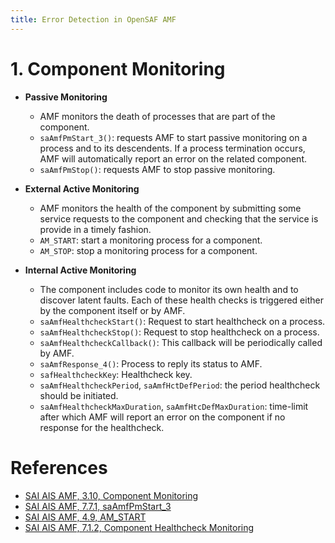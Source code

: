 ```yaml
---
title: Error Detection in OpenSAF AMF
---
```


# 1. Component Monitoring
- **Passive Monitoring**
    - AMF monitors the death of processes that are part of the component.
    - `saAmfPmStart_3()`: requests AMF to start passive monitoring on a process and to its descendents. If a process termination occurs, AMF will automatically report an error on the related component.
    - `saAmfPmStop()`: requests AMF to stop passive monitoring.

- **External Active Monitoring**
    - AMF monitors the health of the component by submitting some service requests to the component and checking that the service is provide in a timely fashion.
    - `AM_START`: start a monitoring process for a component.
    - `AM_STOP`: stop a monitoring process for a component.

- **Internal Active Monitoring**
    - The component includes code to monitor its own health and to discover latent faults. Each of these health checks is triggered either by the component itself or by AMF.
    - `saAmfHealthcheckStart()`: Request to start healthcheck on a process.
    - `saAmfHealthcheckStop()`: Request to stop healthcheck on a process.
    - `saAmfHealthcheckCallback()`: This callback will be periodically called by AMF.
    - `saAmfResponse_4()`: Process to reply its status to AMF.
    - `safHealthcheckKey`: Healthcheck key.
    - `saAmfHealthcheckPeriod`, `saAmfHctDefPeriod`: the period healthcheck should be initiated.
    - `saAmfHealthcheckMaxDuration`, `saAmfHtcDefMaxDuration`: time-limit after which AMF will report an error on the component if no response for the healthcheck.


# References
- [SAI AIS AMF, 3.10, Component Monitoring](https://opensaf.sourceforge.io/SAI-AIS-AMF-B.04.01.AL.pdf)
- [SAI AIS AMF, 7.7.1, saAmfPmStart_3](https://opensaf.sourceforge.io/SAI-AIS-AMF-B.04.01.AL.pdf)
- [SAI AIS AMF, 4.9, AM_START](https://opensaf.sourceforge.io/SAI-AIS-AMF-B.04.01.AL.pdf)
- [SAI AIS AMF, 7.1.2, Component Healthcheck Monitoring](https://opensaf.sourceforge.io/SAI-AIS-AMF-B.04.01.AL.pdf)